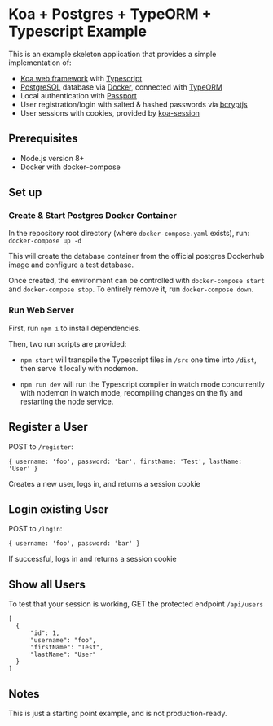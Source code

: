 # Koa + Postgres + TypeORM + Typescript Example

This is an example skeleton application that provides a simple implementation of:

- [Koa web framework](https://koajs.com/) with [Typescript](https://www.typescriptlang.org/)
- [PostgreSQL](https://www.postgresql.org/) database via [Docker](https://www.docker.com/), connected with [TypeORM](https://github.com/typeorm/typeorm)
- Local authentication with [Passport](https://github.com/rkusa/koa-passport)
- User registration/login with salted & hashed passwords via [bcryptjs](https://www.npmjs.com/package/bcryptjs/v/0.7.6)
- User sessions with cookies, provided by [koa-session](https://github.com/koajs/session)

## Prerequisites
- Node.js version 8+
- Docker with docker-compose

## Set up

### Create & Start Postgres Docker Container
In the repository root directory (where `docker-compose.yaml` exists), run: `docker-compose up -d`

This will create the database container from the official postgres Dockerhub image and configure a test database.

Once created, the environment can be controlled with `docker-compose start` and `docker-compose stop`. To entirely remove it, run `docker-compose down`.

### Run Web Server
First, run `npm i` to install dependencies.

Then, two run scripts are provided:
- `npm start` will transpile the Typescript files in `/src` one time into `/dist`, then serve it locally with nodemon.

- `npm run dev` will run the Typescript compiler in watch mode concurrently with nodemon in watch mode, recompiling changes on the fly and restarting the node service.

## Register a User
POST to `/register`:
```
{ username: 'foo', password: 'bar', firstName: 'Test', lastName: 'User' }
```

Creates a new user, logs in, and returns a session cookie

## Login existing User
POST to `/login`:
```
{ username: 'foo', password: 'bar' }
```

If successful, logs in and returns a session cookie


## Show all Users
To test that your session is working, GET the protected endpoint `/api/users`

```
[
  {
      "id": 1,
      "username": "foo",
      "firstName": "Test",
      "lastName": "User"
  }
]
```

## Notes
This is just a starting point example, and is not production-ready.
